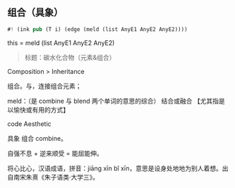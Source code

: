 ## 组合（具象）

```rs
#! (ink pub (T i) (edge (meld (list AnyE1 AnyE2 AnyE2))))
```

this = meld (list AnyE1 AnyE2 AnyE2)

> 标题：碳水化合物（元素&组合）

Composition > Inheritance

组合。与，连接组合元素；

meld：（是 combine 与 blend 两个单词的意思的综合） 结合或融合 【尤其指是以愉快或有用的方式】

code Aesthetic


具象 组合 combine。

自强不息 + 逆来顺受 = 能屈能伸。

将心比心，汉语成语，拼音：jiāng xīn bǐ xīn，意思是设身处地地为别人着想。出自南宋朱熹《朱子语类·大学三》。